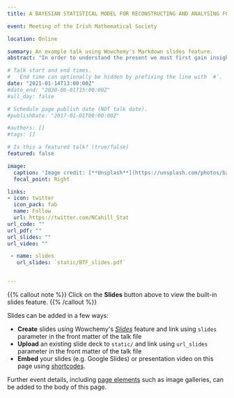 ```yaml
---
title: A BAYESIAN STATISTICAL MODEL FOR RECONSTRUCTING AND ANALYSING FORMER SEA LEVELS

event: Meeting of the Irish Mathematical Society

location: Online

summary: An example talk using Wowchemy's Markdown slides feature.
abstract: "In order to understand the present we must first gain insight into the past. Therefore, to understand and have historical context for current rates of sea-level rise we need to be informed about past changes that have occurred. Sea-level reconstructions can provide this information by giving us insight into the magnitude and rates of past sea levels. We have produced sea-level reconstructions along the U.S Atlantic East coast using biological and geochemical sea-level indicators preserved in dated cores of salt-marsh sediment. I have developed statistical models that can help us to bridge the gap between the information held in these raw proxy data and a high-resolution sea-level reconstruction. Using a Bayesian framework for these models aids in the understanding and quantification of the uncertainty that is inherent in these data and the resulting records of former sea levels. I present A Bayesian transfer function modeling approach that is used to produce reconstructions of past sea level through the calibration of a biological proxy (e.g., foraminifera) into tidal elevation. The first step in the transfer function approach is building a model that captures the relationship between a biological proxy and tidal elevation in a modern environment. The second step uses this relationship to produce estimates of paleo-tidal elevation with uncertainty for each layer in a sediment core. Additional proxies (e.g., δ13 C) can be used to further constrain these estimates and potentially reduce uncertainty. Combining output from the Bayesian transfer function with a core chronology provides us with a reconstruction of relative sea level through time. With the aim of estimating rates of sea-level change, reconstructions are analyzed using an errors-in-variables integrated Gaussian process model. Ultimately, through the combination of these statistical models we can capture the continuous and dynamic evolution of rates of RSL change with a full consideration and propagation of available uncertainties. Results show that 20th century sea-level rise along the U.S. Atlantic coast is the highest it’s been in at least the last 15 centuries."

# Talk start and end times.
#   End time can optionally be hidden by prefixing the line with `#`.
date: "2021-01-14T13:00:00Z"
#date_end: "2030-06-01T15:00:00Z"
#all_day: false

# Schedule page publish date (NOT talk date).
#publishDate: "2017-01-01T00:00:00Z"

#authors: []
#tags: []

# Is this a featured talk? (true/false)
featured: false

image:
  caption: 'Image credit: [**Unsplash**](https://unsplash.com/photos/bzdhc5b3Bxs)'
  focal_point: Right

links:
- icon: twitter
  icon_pack: fab
  name: Follow
  url: https://twitter.com/NCahill_Stat
url_code: ""
url_pdf: ""
url_slides: ""
url_video: ""

 - name: slides
   url_slides: `static/BTF_slides.pdf`


---
```


{{% callout note %}}
Click on the **Slides** button above to view the built-in slides feature.
{{% /callout %}}

Slides can be added in a few ways:

- **Create** slides using Wowchemy's [*Slides*](https://wowchemy.com/docs/managing-content/#create-slides) feature and link using `slides` parameter in the front matter of the talk file
- **Upload** an existing slide deck to `static/` and link using `url_slides` parameter in the front matter of the talk file
- **Embed** your slides (e.g. Google Slides) or presentation video on this page using [shortcodes](https://wowchemy.com/docs/writing-markdown-latex/).

Further event details, including [page elements](https://wowchemy.com/docs/writing-markdown-latex/) such as image galleries, can be added to the body of this page.
